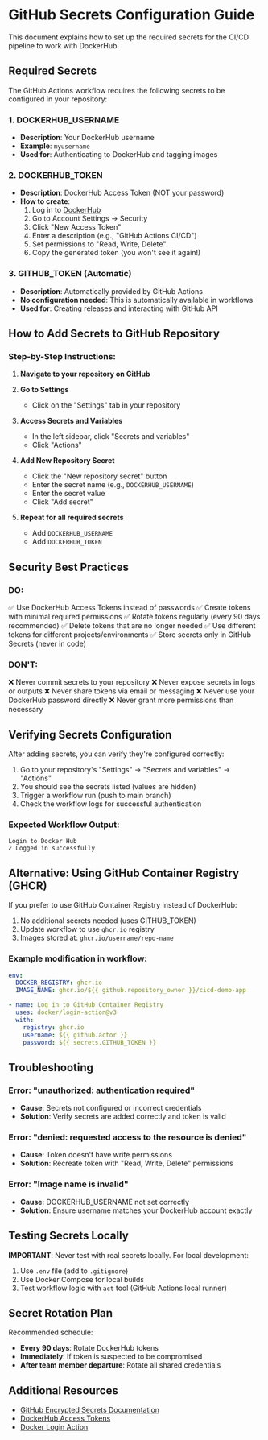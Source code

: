 # GitHub Secrets Configuration Guide

This document explains how to set up the required secrets for the CI/CD pipeline to work with DockerHub.

## Required Secrets

The GitHub Actions workflow requires the following secrets to be configured in your repository:

### 1. DOCKERHUB_USERNAME
- **Description**: Your DockerHub username
- **Example**: `myusername`
- **Used for**: Authenticating to DockerHub and tagging images

### 2. DOCKERHUB_TOKEN
- **Description**: DockerHub Access Token (NOT your password)
- **How to create**:
  1. Log in to [DockerHub](https://hub.docker.com/)
  2. Go to Account Settings → Security
  3. Click "New Access Token"
  4. Enter a description (e.g., "GitHub Actions CI/CD")
  5. Set permissions to "Read, Write, Delete"
  6. Copy the generated token (you won't see it again!)

### 3. GITHUB_TOKEN (Automatic)
- **Description**: Automatically provided by GitHub Actions
- **No configuration needed**: This is automatically available in workflows
- **Used for**: Creating releases and interacting with GitHub API

## How to Add Secrets to GitHub Repository

### Step-by-Step Instructions:

1. **Navigate to your repository on GitHub**

2. **Go to Settings**
   - Click on the "Settings" tab in your repository

3. **Access Secrets and Variables**
   - In the left sidebar, click "Secrets and variables"
   - Click "Actions"

4. **Add New Repository Secret**
   - Click the "New repository secret" button
   - Enter the secret name (e.g., `DOCKERHUB_USERNAME`)
   - Enter the secret value
   - Click "Add secret"

5. **Repeat for all required secrets**
   - Add `DOCKERHUB_USERNAME`
   - Add `DOCKERHUB_TOKEN`

## Security Best Practices

### DO:
✅ Use DockerHub Access Tokens instead of passwords
✅ Create tokens with minimal required permissions
✅ Rotate tokens regularly (every 90 days recommended)
✅ Delete tokens that are no longer needed
✅ Use different tokens for different projects/environments
✅ Store secrets only in GitHub Secrets (never in code)

### DON'T:
❌ Never commit secrets to your repository
❌ Never expose secrets in logs or outputs
❌ Never share tokens via email or messaging
❌ Never use your DockerHub password directly
❌ Never grant more permissions than necessary

## Verifying Secrets Configuration

After adding secrets, you can verify they're configured correctly:

1. Go to your repository's "Settings" → "Secrets and variables" → "Actions"
2. You should see the secrets listed (values are hidden)
3. Trigger a workflow run (push to main branch)
4. Check the workflow logs for successful authentication

### Expected Workflow Output:
```
Login to Docker Hub
✓ Logged in successfully
```

## Alternative: Using GitHub Container Registry (GHCR)

If you prefer to use GitHub Container Registry instead of DockerHub:

1. No additional secrets needed (uses GITHUB_TOKEN)
2. Update workflow to use `ghcr.io` registry
3. Images stored at: `ghcr.io/username/repo-name`

### Example modification in workflow:
```yaml
env:
  DOCKER_REGISTRY: ghcr.io
  IMAGE_NAME: ghcr.io/${{ github.repository_owner }}/cicd-demo-app

- name: Log in to GitHub Container Registry
  uses: docker/login-action@v3
  with:
    registry: ghcr.io
    username: ${{ github.actor }}
    password: ${{ secrets.GITHUB_TOKEN }}
```

## Troubleshooting

### Error: "unauthorized: authentication required"
- **Cause**: Secrets not configured or incorrect credentials
- **Solution**: Verify secrets are added correctly and token is valid

### Error: "denied: requested access to the resource is denied"
- **Cause**: Token doesn't have write permissions
- **Solution**: Recreate token with "Read, Write, Delete" permissions

### Error: "Image name is invalid"
- **Cause**: DOCKERHUB_USERNAME not set correctly
- **Solution**: Ensure username matches your DockerHub account exactly

## Testing Secrets Locally

**IMPORTANT**: Never test with real secrets locally. For local development:

1. Use `.env` file (add to `.gitignore`)
2. Use Docker Compose for local builds
3. Test workflow logic with `act` tool (GitHub Actions local runner)

## Secret Rotation Plan

Recommended schedule:
- **Every 90 days**: Rotate DockerHub tokens
- **Immediately**: If token is suspected to be compromised
- **After team member departure**: Rotate all shared credentials

## Additional Resources

- [GitHub Encrypted Secrets Documentation](https://docs.github.com/en/actions/security-guides/encrypted-secrets)
- [DockerHub Access Tokens](https://docs.docker.com/docker-hub/access-tokens/)
- [Docker Login Action](https://github.com/docker/login-action)
